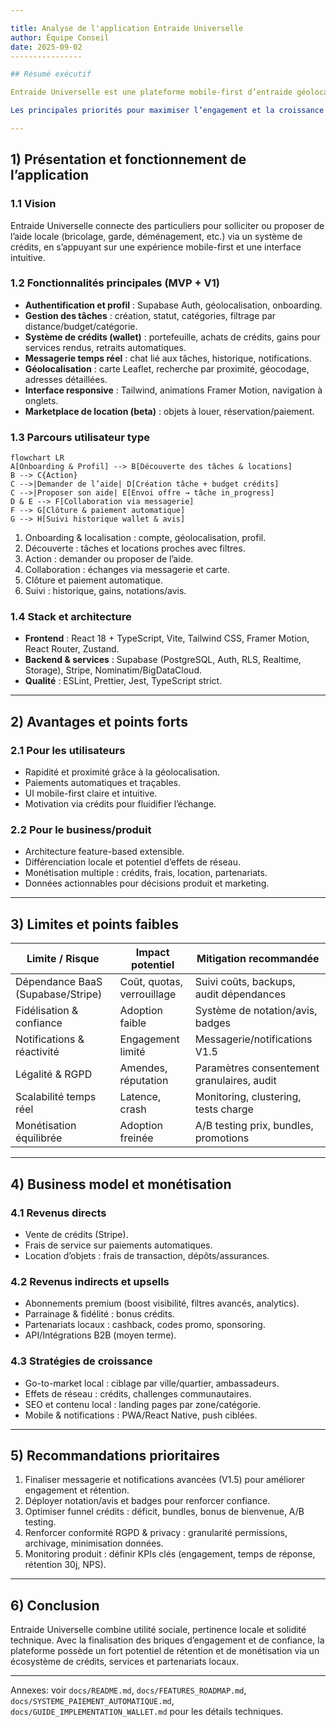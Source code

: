 ```yaml
---

title: Analyse de l'application Entraide Universelle
author: Équipe Conseil
date: 2025-09-02
----------------

## Résumé exécutif

Entraide Universelle est une plateforme mobile-first d’entraide géolocalisée, permettant aux particuliers de demander ou proposer de l’aide au sein de leur zone via un système de crédits. La solution combine pertinence locale, expérience utilisateur fluide et paiements sécurisés, tout en offrant un modèle de monétisation multiple (vente de crédits, frais de service, location d’objets).

Les principales priorités pour maximiser l’engagement et la croissance sont : finaliser la messagerie et les notifications avancées, déployer le système de notation/avis, optimiser le funnel de crédits et renforcer la conformité RGPD. La plateforme dispose d’un fort potentiel de rétention et de monétisation durable si ces briques clés sont complétées.

---
```


## 1) Présentation et fonctionnement de l’application

### 1.1 Vision

Entraide Universelle connecte des particuliers pour solliciter ou proposer de l’aide locale (bricolage, garde, déménagement, etc.) via un système de crédits, en s’appuyant sur une expérience mobile-first et une interface intuitive.

### 1.2 Fonctionnalités principales (MVP + V1)

* **Authentification et profil** : Supabase Auth, géolocalisation, onboarding.
* **Gestion des tâches** : création, statut, catégories, filtrage par distance/budget/catégorie.
* **Système de crédits (wallet)** : portefeuille, achats de crédits, gains pour services rendus, retraits automatiques.
* **Messagerie temps réel** : chat lié aux tâches, historique, notifications.
* **Géolocalisation** : carte Leaflet, recherche par proximité, géocodage, adresses détaillées.
* **Interface responsive** : Tailwind, animations Framer Motion, navigation à onglets.
* **Marketplace de location (beta)** : objets à louer, réservation/paiement.

### 1.3 Parcours utilisateur type

```mermaid
flowchart LR
A[Onboarding & Profil] --> B[Découverte des tâches & locations]
B --> C{Action}
C -->|Demander de l’aide| D[Création tâche + budget crédits]
C -->|Proposer son aide| E[Envoi offre → tâche in_progress]
D & E --> F[Collaboration via messagerie]
F --> G[Clôture & paiement automatique]
G --> H[Suivi historique wallet & avis]
```

1. Onboarding & localisation : compte, géolocalisation, profil.
2. Découverte : tâches et locations proches avec filtres.
3. Action : demander ou proposer de l’aide.
4. Collaboration : échanges via messagerie et carte.
5. Clôture et paiement automatique.
6. Suivi : historique, gains, notations/avis.

### 1.4 Stack et architecture

* **Frontend** : React 18 + TypeScript, Vite, Tailwind CSS, Framer Motion, React Router, Zustand.
* **Backend & services** : Supabase (PostgreSQL, Auth, RLS, Realtime, Storage), Stripe, Nominatim/BigDataCloud.
* **Qualité** : ESLint, Prettier, Jest, TypeScript strict.

---

## 2) Avantages et points forts

### 2.1 Pour les utilisateurs

* Rapidité et proximité grâce à la géolocalisation.
* Paiements automatiques et traçables.
* UI mobile-first claire et intuitive.
* Motivation via crédits pour fluidifier l’échange.

### 2.2 Pour le business/produit

* Architecture feature-based extensible.
* Différenciation locale et potentiel d’effets de réseau.
* Monétisation multiple : crédits, frais, location, partenariats.
* Données actionnables pour décisions produit et marketing.

---

## 3) Limites et points faibles

| Limite / Risque                   | Impact potentiel           | Mitigation recommandée                     |
| --------------------------------- | -------------------------- | ------------------------------------------ |
| Dépendance BaaS (Supabase/Stripe) | Coût, quotas, verrouillage | Suivi coûts, backups, audit dépendances    |
| Fidélisation & confiance          | Adoption faible            | Système de notation/avis, badges           |
| Notifications & réactivité        | Engagement limité          | Messagerie/notifications V1.5              |
| Légalité & RGPD                   | Amendes, réputation        | Paramètres consentement granulaires, audit |
| Scalabilité temps réel            | Latence, crash             | Monitoring, clustering, tests charge       |
| Monétisation équilibrée           | Adoption freinée           | A/B testing prix, bundles, promotions      |

---

## 4) Business model et monétisation

### 4.1 Revenus directs

* Vente de crédits (Stripe).
* Frais de service sur paiements automatiques.
* Location d’objets : frais de transaction, dépôts/assurances.

### 4.2 Revenus indirects et upsells

* Abonnements premium (boost visibilité, filtres avancés, analytics).
* Parrainage & fidélité : bonus crédits.
* Partenariats locaux : cashback, codes promo, sponsoring.
* API/Intégrations B2B (moyen terme).

### 4.3 Stratégies de croissance

* Go-to-market local : ciblage par ville/quartier, ambassadeurs.
* Effets de réseau : crédits, challenges communautaires.
* SEO et contenu local : landing pages par zone/catégorie.
* Mobile & notifications : PWA/React Native, push ciblées.

---

## 5) Recommandations prioritaires

1. Finaliser messagerie et notifications avancées (V1.5) pour améliorer engagement et rétention.
2. Déployer notation/avis et badges pour renforcer confiance.
3. Optimiser funnel crédits : déficit, bundles, bonus de bienvenue, A/B testing.
4. Renforcer conformité RGPD & privacy : granularité permissions, archivage, minimisation données.
5. Monitoring produit : définir KPIs clés (engagement, temps de réponse, rétention 30j, NPS).

---

## 6) Conclusion

Entraide Universelle combine utilité sociale, pertinence locale et solidité technique. Avec la finalisation des briques d’engagement et de confiance, la plateforme possède un fort potentiel de rétention et de monétisation via un écosystème de crédits, services et partenariats locaux.



---
Annexes: voir `docs/README.md`, `docs/FEATURES_ROADMAP.md`, `docs/SYSTEME_PAIEMENT_AUTOMATIQUE.md`, `docs/GUIDE_IMPLEMENTATION_WALLET.md` pour les détails techniques.


